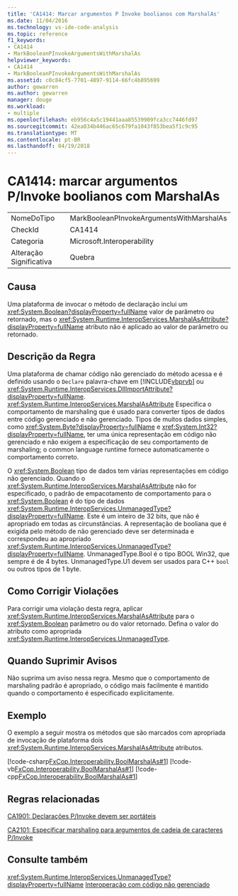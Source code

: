 ```yaml
---
title: 'CA1414: Marcar argumentos P Invoke boolianos com MarshalAs'
ms.date: 11/04/2016
ms.technology: vs-ide-code-analysis
ms.topic: reference
f1_keywords:
- CA1414
- MarkBooleanPInvokeArgumentsWithMarshalAs
helpviewer_keywords:
- CA1414
- MarkBooleanPInvokeArgumentsWithMarshalAs
ms.assetid: c0c84cf5-7701-4897-9114-66fc4b895699
author: gewarren
ms.author: gewarren
manager: douge
ms.workload:
- multiple
ms.openlocfilehash: eb956c4a5c19441aaa85539909fca3cc7446fd97
ms.sourcegitcommit: 42ea834b446ac65c679fa1043f853bea5f1c9c95
ms.translationtype: MT
ms.contentlocale: pt-BR
ms.lasthandoff: 04/19/2018
---
```

# <a name="ca1414-mark-boolean-pinvoke-arguments-with-marshalas"></a>CA1414: marcar argumentos P/Invoke boolianos com MarshalAs
|||
|-|-|
|NomeDoTipo|MarkBooleanPInvokeArgumentsWithMarshalAs|
|CheckId|CA1414|
|Categoria|Microsoft.Interoperability|
|Alteração Significativa|Quebra|

## <a name="cause"></a>Causa
 Uma plataforma de invocar o método de declaração inclui um <xref:System.Boolean?displayProperty=fullName> valor de parâmetro ou retornado, mas o <xref:System.Runtime.InteropServices.MarshalAsAttribute?displayProperty=fullName> atributo não é aplicado ao valor de parâmetro ou retornado.

## <a name="rule-description"></a>Descrição da Regra
 Uma plataforma de chamar código não gerenciado do método acessa e é definido usando o `Declare` palavra-chave em [!INCLUDE[vbprvb](../code-quality/includes/vbprvb_md.md)] ou <xref:System.Runtime.InteropServices.DllImportAttribute?displayProperty=fullName>. <xref:System.Runtime.InteropServices.MarshalAsAttribute> Especifica o comportamento de marshaling que é usado para converter tipos de dados entre código gerenciado e não gerenciado. Tipos de muitos dados simples, como <xref:System.Byte?displayProperty=fullName> e <xref:System.Int32?displayProperty=fullName>, ter uma única representação em código não gerenciado e não exigem a especificação de seu comportamento de marshaling; o common language runtime fornece automaticamente o comportamento correto.

 O <xref:System.Boolean> tipo de dados tem várias representações em código não gerenciado. Quando o <xref:System.Runtime.InteropServices.MarshalAsAttribute> não for especificado, o padrão de empacotamento de comportamento para o <xref:System.Boolean> é do tipo de dados <xref:System.Runtime.InteropServices.UnmanagedType?displayProperty=fullName>. Este é um inteiro de 32 bits, que não é apropriado em todas as circunstâncias. A representação de booliana que é exigida pelo método de não gerenciado deve ser determinada e correspondeu ao apropriado <xref:System.Runtime.InteropServices.UnmanagedType?displayProperty=fullName>. UnmanagedType.Bool é o tipo BOOL Win32, que sempre é de 4 bytes. UnmanagedType.U1 devem ser usados para C++ `bool` ou outros tipos de 1 byte.

## <a name="how-to-fix-violations"></a>Como Corrigir Violações
 Para corrigir uma violação desta regra, aplicar <xref:System.Runtime.InteropServices.MarshalAsAttribute> para o <xref:System.Boolean> parâmetro ou do valor retornado. Defina o valor do atributo como apropriada <xref:System.Runtime.InteropServices.UnmanagedType>.

## <a name="when-to-suppress-warnings"></a>Quando Suprimir Avisos
 Não suprima um aviso nessa regra. Mesmo que o comportamento de marshaling padrão é apropriado, o código mais facilmente é mantido quando o comportamento é especificado explicitamente.

## <a name="example"></a>Exemplo
 O exemplo a seguir mostra os métodos que são marcados com apropriada de invocação de plataforma dois <xref:System.Runtime.InteropServices.MarshalAsAttribute> atributos.

 [!code-csharp[FxCop.Interoperability.BoolMarshalAs#1](../code-quality/codesnippet/CSharp/ca1414-mark-boolean-p-invoke-arguments-with-marshalas_1.cs)]
 [!code-vb[FxCop.Interoperability.BoolMarshalAs#1](../code-quality/codesnippet/VisualBasic/ca1414-mark-boolean-p-invoke-arguments-with-marshalas_1.vb)]
 [!code-cpp[FxCop.Interoperability.BoolMarshalAs#1](../code-quality/codesnippet/CPP/ca1414-mark-boolean-p-invoke-arguments-with-marshalas_1.cpp)]

## <a name="related-rules"></a>Regras relacionadas
 [CA1901: Declarações P/Invoke devem ser portáteis](../code-quality/ca1901-p-invoke-declarations-should-be-portable.md)

 [CA2101: Especificar marshaling para argumentos de cadeia de caracteres P/Invoke](../code-quality/ca2101-specify-marshaling-for-p-invoke-string-arguments.md)

## <a name="see-also"></a>Consulte também
 <xref:System.Runtime.InteropServices.UnmanagedType?displayProperty=fullName> [Interoperação com código não gerenciado](/dotnet/framework/interop/index)